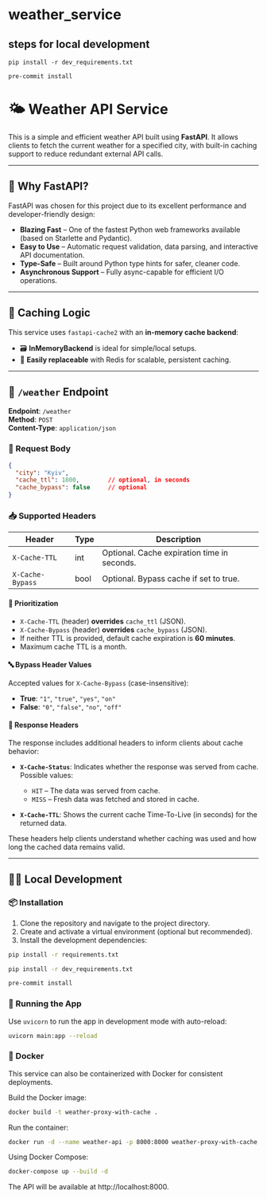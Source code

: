 # weather_service

## steps for local development

`pip install -r dev_requirements.txt`

`pre-commit install`

# 🌤️ Weather API Service

This is a simple and efficient weather API built using **FastAPI**. It allows clients to fetch the current weather for a specified city, with built-in caching support to reduce redundant external API calls.

---

## 🚀 Why FastAPI?

FastAPI was chosen for this project due to its excellent performance and developer-friendly design:

- **Blazing Fast** – One of the fastest Python web frameworks available (based on Starlette and Pydantic).
- **Easy to Use** – Automatic request validation, data parsing, and interactive API documentation.
- **Type-Safe** – Built around Python type hints for safer, cleaner code.
- **Asynchronous Support** – Fully async-capable for efficient I/O operations.

---

## 🧠 Caching Logic

This service uses `fastapi-cache2` with an **in-memory cache backend**:

- 🗃 **InMemoryBackend** is ideal for simple/local setups.
- 🔁 **Easily replaceable** with Redis for scalable, persistent caching.

---

## 📡 `/weather` Endpoint

**Endpoint**: `/weather`  
**Method**: `POST`  
**Content-Type**: `application/json`

### 🔧 Request Body

```json
{
  "city": "Kyiv",
  "cache_ttl": 1800,        // optional, in seconds
  "cache_bypass": false     // optional
}
```

### 📥 Supported Headers

| Header            | Type | Description                                 |
|-------------------|------|---------------------------------------------|
| `X-Cache-TTL`     | int  | Optional. Cache expiration time in seconds. |
| `X-Cache-Bypass`  | bool | Optional. Bypass cache if set to true.      |

#### 🧭 Prioritization

- `X-Cache-TTL` (header) **overrides** `cache_ttl` (JSON).
- `X-Cache-Bypass` (header) **overrides** `cache_bypass` (JSON).
- If neither TTL is provided, default cache expiration is **60 minutes**.
- Maximum cache TTL is a month.

#### 🔤 Bypass Header Values

Accepted values for `X-Cache-Bypass` (case-insensitive):

- **True**: `"1"`, `"true"`, `"yes"`, `"on"`
- **False**: `"0"`, `"false"`, `"no"`, `"off"`

#### 🧾 Response Headers

The response includes additional headers to inform clients about cache behavior:

- **`X-Cache-Status`**: Indicates whether the response was served from cache.  
  Possible values:  
  - `HIT` – The data was served from cache.  
  - `MISS` – Fresh data was fetched and stored in cache.

- **`X-Cache-TTL`**: Shows the current cache Time-To-Live (in seconds) for the returned data.

These headers help clients understand whether caching was used and how long the cached data remains valid.


---

## 🧑‍💻 Local Development

### 📦 Installation

1. Clone the repository and navigate to the project directory.
2. Create and activate a virtual environment (optional but recommended).
3. Install the development dependencies:

```bash
pip install -r requirements.txt
```

```bash
pip install -r dev_requirements.txt
```

```bash
pre-commit install
```

### 🚀 Running the App

Use `uvicorn` to run the app in development mode with auto-reload:

```bash
uvicorn main:app --reload
```

### 🐳 Docker

This service can also be containerized with Docker for consistent deployments.

Build the Docker image:

```bash
docker build -t weather-proxy-with-cache .
```

Run the container:

```bash
docker run -d --name weather-api -p 8000:8000 weather-proxy-with-cache
```

Using Docker Compose:
```bash
docker-compose up --build -d
```

The API will be available at http://localhost:8000.
